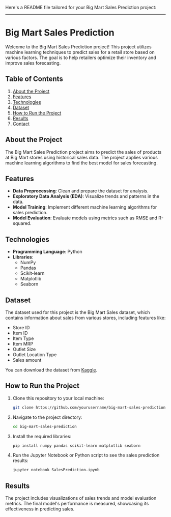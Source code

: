 Here's a README file tailored for your Big Mart Sales Prediction project:

---

# Big Mart Sales Prediction

Welcome to the Big Mart Sales Prediction project! This project utilizes machine learning techniques to predict sales for a retail store based on various factors. The goal is to help retailers optimize their inventory and improve sales forecasting.

## Table of Contents

1. [About the Project](#about-the-project)
2. [Features](#features)
3. [Technologies](#technologies)
4. [Dataset](#dataset)
5. [How to Run the Project](#how-to-run-the-project)
6. [Results](#results)
7. [Contact](#contact)

## About the Project

The Big Mart Sales Prediction project aims to predict the sales of products at Big Mart stores using historical sales data. The project applies various machine learning algorithms to find the best model for sales forecasting.

## Features

- **Data Preprocessing**: Clean and prepare the dataset for analysis.
- **Exploratory Data Analysis (EDA)**: Visualize trends and patterns in the data.
- **Model Training**: Implement different machine learning algorithms for sales prediction.
- **Model Evaluation**: Evaluate models using metrics such as RMSE and R-squared.

## Technologies

- **Programming Language**: Python
- **Libraries**: 
  - NumPy
  - Pandas
  - Scikit-learn
  - Matplotlib
  - Seaborn

## Dataset

The dataset used for this project is the Big Mart Sales dataset, which contains information about sales from various stores, including features like:

- Store ID
- Item ID
- Item Type
- Item MRP
- Outlet Size
- Outlet Location Type
- Sales amount

You can download the dataset from [Kaggle](https://www.kaggle.com/c/bigmart-sales-prediction/data).

## How to Run the Project

1. Clone this repository to your local machine:
   ```bash
   git clone https://github.com/yourusername/big-mart-sales-prediction.git
   ```
   
2. Navigate to the project directory:
   ```bash
   cd big-mart-sales-prediction
   ```

3. Install the required libraries:
   ```bash
   pip install numpy pandas scikit-learn matplotlib seaborn
   ```

4. Run the Jupyter Notebook or Python script to see the sales prediction results:
   ```bash
   jupyter notebook SalesPrediction.ipynb
   ```

## Results

The project includes visualizations of sales trends and model evaluation metrics. The final model's performance is measured, showcasing its effectiveness in predicting sales.


